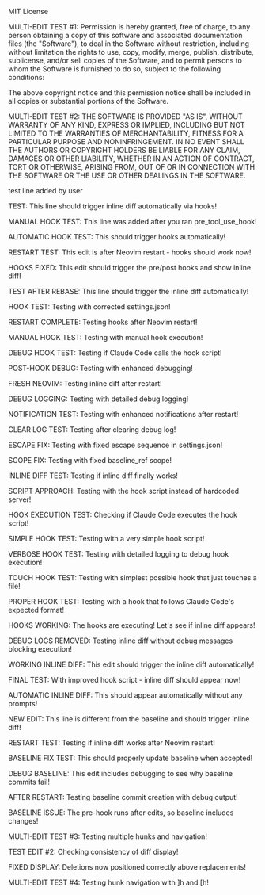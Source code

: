 MIT License

MULTI-EDIT TEST #1: Permission is hereby granted, free of charge, to any person obtaining a copy
of this software and associated documentation files (the "Software"), to deal
in the Software without restriction, including without limitation the rights
to use, copy, modify, merge, publish, distribute, sublicense, and/or sell
copies of the Software, and to permit persons to whom the Software is
furnished to do so, subject to the following conditions:

The above copyright notice and this permission notice shall be included in all
copies or substantial portions of the Software.

MULTI-EDIT TEST #2: THE SOFTWARE IS PROVIDED "AS IS", WITHOUT WARRANTY OF ANY KIND, EXPRESS OR
IMPLIED, INCLUDING BUT NOT LIMITED TO THE WARRANTIES OF MERCHANTABILITY,
FITNESS FOR A PARTICULAR PURPOSE AND NONINFRINGEMENT. IN NO EVENT SHALL THE
AUTHORS OR COPYRIGHT HOLDERS BE LIABLE FOR ANY CLAIM, DAMAGES OR OTHER
LIABILITY, WHETHER IN AN ACTION OF CONTRACT, TORT OR OTHERWISE, ARISING FROM,
OUT OF OR IN CONNECTION WITH THE SOFTWARE OR THE USE OR OTHER DEALINGS IN THE
SOFTWARE.

test line added by user

TEST: This line should trigger inline diff automatically via hooks!

MANUAL HOOK TEST: This line was added after you ran pre_tool_use_hook!

AUTOMATIC HOOK TEST: This should trigger hooks automatically!

RESTART TEST: This edit is after Neovim restart - hooks should work now!

HOOKS FIXED: This edit should trigger the pre/post hooks and show inline diff!

TEST AFTER REBASE: This line should trigger the inline diff automatically!

HOOK TEST: Testing with corrected settings.json!

RESTART COMPLETE: Testing hooks after Neovim restart!

MANUAL HOOK TEST: Testing with manual hook execution!

DEBUG HOOK TEST: Testing if Claude Code calls the hook script!

POST-HOOK DEBUG: Testing with enhanced debugging!

FRESH NEOVIM: Testing inline diff after restart!

DEBUG LOGGING: Testing with detailed debug logging!

NOTIFICATION TEST: Testing with enhanced notifications after restart!

CLEAR LOG TEST: Testing after clearing debug log!

ESCAPE FIX: Testing with fixed escape sequence in settings.json!

SCOPE FIX: Testing with fixed baseline_ref scope!

INLINE DIFF TEST: Testing if inline diff finally works!

SCRIPT APPROACH: Testing with the hook script instead of hardcoded server!

HOOK EXECUTION TEST: Checking if Claude Code executes the hook script!

SIMPLE HOOK TEST: Testing with a very simple hook script!

VERBOSE HOOK TEST: Testing with detailed logging to debug hook execution!

TOUCH HOOK TEST: Testing with simplest possible hook that just touches a file!

PROPER HOOK TEST: Testing with a hook that follows Claude Code's expected format!

HOOKS WORKING: The hooks are executing! Let's see if inline diff appears!

DEBUG LOGS REMOVED: Testing inline diff without debug messages blocking execution!

WORKING INLINE DIFF: This edit should trigger the inline diff automatically!

FINAL TEST: With improved hook script - inline diff should appear now!

AUTOMATIC INLINE DIFF: This should appear automatically without any prompts!

NEW EDIT: This line is different from the baseline and should trigger inline diff!

RESTART TEST: Testing if inline diff works after Neovim restart!

BASELINE FIX TEST: This should properly update baseline when accepted!

DEBUG BASELINE: This edit includes debugging to see why baseline commits fail!

AFTER RESTART: Testing baseline commit creation with debug output!

BASELINE ISSUE: The pre-hook runs after edits, so baseline includes changes!

MULTI-EDIT TEST #3: Testing multiple hunks and navigation!

TEST EDIT #2: Checking consistency of diff display!

FIXED DISPLAY: Deletions now positioned correctly above replacements!

MULTI-EDIT TEST #4: Testing hunk navigation with ]h and [h!

